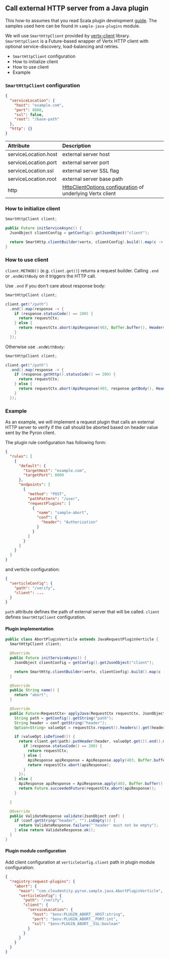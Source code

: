 ## Call external HTTP server from a Java plugin

This how-to assumes that you read Scala plugin development [guide](plugin-dev-java.md).
The samples used here can be found in `sample-java-plugins` module.

We will use `SmartHttpClient` provided by [vertx-client](https://github.com/Cloudentity/vertx-tools) library.
`SmartHttpClient` is a Future-based wrapper of Vertx HTTP client with optional service-discovery, load-balancing and retries.

* `SmartHttpClient` configuration
* How to initialize client
* How to use client
* Example

### `SmartHttpClient` configuration

```json
{
  "serviceLocation": {
    "host": "example.com",
    "port": 8080,
    "ssl": false,
    "root": "/base-path"
  },
  "http": {}
}
```

| Attribute            | Description                                                                                                                            |
|:---------------------|:---------------------------------------------------------------------------------------------------------------------------------------|
| serviceLocation.host | external server host                                                                                                                   |
| serviceLocation.port | external server port                                                                                                                   |
| serviceLocation.ssl  | external server SSL flag                                                                                                               |
| serviceLocation.root | external server base path                                                                                                              |
| http                 | [HttpClientOptions configuration](https://vertx.io/docs/apidocs/io/vertx/core/http/HttpClientOptions.html) of underlying Vertx client  |

### How to initialize client

```java
SmartHttpClient client;

public Future initServiceAsync() {
  JsonObject clientConfig = getConfig().getJsonObject("client");

  return SmartHttp.clientBuilder(vertx, clientConfig).build().map(c -> client = c); // assuming that smart-client configuration is in `client` attribute of verticle config
}
```

### How to use client

`client.METHOD()` (e.g. `client.get()`) returns a request builder. Calling `.end` or `.endWithBody` on it triggers the HTTP call.

Use `.end` if you don't care about response body:

```java
SmartHttpClient client;

client.get("/path")
  .end().map(response -> {
    if (response.statusCode() == 200) {
      return requestCtx;
    } else {
      return requestCtx.abort(ApiResponse(403, Buffer.buffer(), Headers()));
    }
  });
```

Otherwise use `.endWithBody`:

```java
SmartHttpClient client;

client.get("/path")
  .end().map(response -> {
    if (response.getHttp().statusCode() == 200) {
      return requestCtx;
    } else {
      return requestCtx.abort(ApiResponse(403, response.getBody(), Headers()));
    }
  });
```

### Example

As an example, we will implement a request plugin that calls an external HTTP server to verify if the call should be aborted based on header value sent by the Pyron client.

The plugin rule configuration has following form:

```json
{
  "rules": [
    {
      "default": {
        "targetHost": "example.com",
        "targetPort": 8000
      },
      "endpoints": [
        {
          "method": "POST",
          "pathPattern": "/user",
          "requestPlugins": [
            {
              "name": "sample-abort",
              "conf": {
                "header": "Authorization"
              }
            }
          ]
        }
      ]
    }
  ]
}
```

and verticle configuration:
```json
{
  "verticleConfig": {
    "path": "/verify",
    "client": ...
  }
}
```

`path` attribute defines the path of external server that will be called. `client` defines `SmartHttpClient` configuration.

#### Plugin implementation

```java
public class AbortPluginVerticle extends JavaRequestPluginVerticle {
  SmartHttpClient client;

  @Override
  public Future initServiceAsync() {
    JsonObject clientConfig = getConfig().getJsonObject("client");

    return SmartHttp.clientBuilder(vertx, clientConfig).build().map(c -> this.client = c);
  }

  @Override
  public String name() {
    return "abort";
  }

  @Override
  public Future<RequestCtx> applyJava(RequestCtx requestCtx, JsonObject conf) {
    String path = getConfig().getString("path");
    String header = conf.getString("header");
    Option<String> valueOpt = requestCtx.request().headers().get(header);

    if (valueOpt.isDefined()) {
      return client.get(path).putHeader(header, valueOpt.get()).end().map((HttpClientResponse response) -> {
        if (response.statusCode() == 200) {
          return requestCtx;
        } else {
          ApiResponse apiResponse = ApiResponse.apply(403, Buffer.buffer(), Headers.of(new HashMap()), Option.apply(null));
          return requestCtx.abort(apiResponse);
        }
      });
    } else {
      ApiResponse apiResponse = ApiResponse.apply(403, Buffer.buffer(), Headers.of(new HashMap()), Option.apply(null));
      return Future.succeededFuture(requestCtx.abort(apiResponse));
    }

  }

  @Override
  public ValidateResponse validate(JsonObject conf) {
    if (conf.getString("header", "").isEmpty()) {
      return ValidateResponse.failure("'header' must not be empty");
    } else return ValidateResponse.ok();
  }
}
```

#### Plugin module configuration

Add client configuration at `verticleConfig.client` path in plugin module configuration:

```json
{
  "registry:request-plugins": {
    "abort": {
      "main": "com.cloudentity.pyron.sample.java.AbortPluginVerticle",
      "verticleConfig": {
        "path": "/verify",
        "client": {
          "serviceLocation": {
            "host": "$env:PLUGIN_ABORT__HOST:string",
            "port": "$env:PLUGIN_ABORT__PORT:int",
            "ssl": "$env:PLUGIN_ABORT__SSL:boolean"
          }
        }
      }
    }
  }
}
```